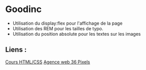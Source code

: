 # Goodinc

* Utilisation du display:flex pour l'affichage de la page
* Utilisation des REM pour les tailles de typo.
* Utilisation du position absolute pour les textes sur les images

## Liens :

[Cours HTML/CSS](https://cours.36px.fr/)
[Agence web 36 Pixels](https://www.36pixels.fr)
